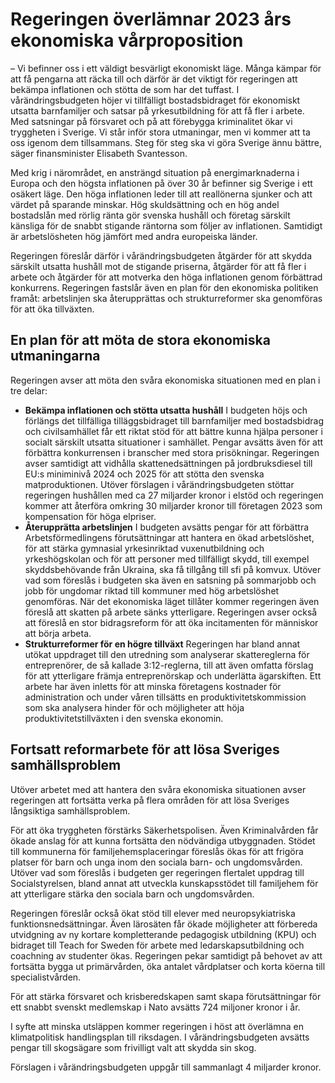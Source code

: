 # Regeringen överlämnar 2023 års ekonomiska vårproposition

– Vi befinner oss i ett väldigt besvärligt ekonomiskt läge. Många kämpar för att få pengarna att räcka till och därför är det viktigt för regeringen att bekämpa inflationen och stötta de som har det tuffast. I vårändringsbudgeten höjer vi tillfälligt bostadsbidraget för ekonomiskt utsatta barnfamiljer och satsar på yrkesutbildning för att få fler i arbete. Med satsningar på försvaret och på att förebygga kriminalitet ökar vi tryggheten i Sverige. Vi står inför stora utmaningar, men vi kommer att ta oss igenom dem tillsammans. Steg för steg ska vi göra Sverige ännu bättre, säger finansminister Elisabeth Svantesson.

Med krig i närområdet, en ansträngd situation på energimarknaderna i Europa och den högsta inflationen på över 30 år befinner sig Sverige i ett osäkert läge. Den höga inflationen leder till att reallönerna sjunker och att värdet på sparande minskar. Hög skuldsättning och en hög andel bostadslån med rörlig ränta gör svenska hushåll och företag särskilt känsliga för de snabbt stigande räntorna som följer av inflationen. Samtidigt är arbetslösheten hög jämfört med andra europeiska länder.

Regeringen föreslår därför i vårändringsbudgeten åtgärder för att skydda särskilt utsatta hushåll mot de stigande priserna, åtgärder för att få fler i arbete och åtgärder för att motverka den höga inflationen genom förbättrad konkurrens. Regeringen fastslår även en plan för den ekonomiska politiken framåt: arbetslinjen ska återupprättas och strukturreformer ska genomföras för att öka tillväxten.

## En plan för att möta de stora ekonomiska utmaningarna

Regeringen avser att möta den svåra ekonomiska situationen med en plan i tre delar:

* **Bekämpa inflationen och stötta utsatta hushåll**
  I budgeten höjs och förlängs det tillfälliga tilläggsbidraget till barnfamiljer med bostadsbidrag och civilsamhället får ett riktat stöd för att bättre kunna hjälpa personer i socialt särskilt utsatta situationer i samhället. Pengar avsätts även för att förbättra konkurrensen i branscher med stora prisökningar. Regeringen avser samtidigt att vidhålla skattenedsättningen på jordbruksdiesel till EU:s miniminivå 2024 och 2025 för att stötta den svenska matproduktionen. Utöver förslagen i vårändringsbudgeten stöttar regeringen hushållen med ca 27 miljarder kronor i elstöd och regeringen kommer att återföra omkring 30 miljarder kronor till företagen 2023 som kompensation för höga elpriser.
* **Återupprätta arbetslinjen**
  I budgeten avsätts pengar för att förbättra Arbetsförmedlingens förutsättningar att hantera en ökad arbetslöshet, för att stärka gymnasial yrkesinriktad vuxenutbildning och yrkeshögskolan och för att personer med tillfälligt skydd, till exempel skyddsbehövande från Ukraina, ska få tillgång till sfi på komvux. Utöver vad som föreslås i budgeten ska även en satsning på sommarjobb och jobb för ungdomar riktad till kommuner med hög arbetslöshet genomföras. När det ekonomiska läget tillåter kommer regeringen även föreslå att skatten på arbete sänks ytterligare. Regeringen avser också att föreslå en stor bidragsreform för att öka incitamenten för människor att börja arbeta.
* **Strukturreformer för en högre tillväxt**
  Regeringen har bland annat utökat uppdraget till den utredning som analyserar skattereglerna för entreprenörer, de så kallade 3:12-reglerna, till att även omfatta förslag för att ytterligare främja entreprenörskap och underlätta ägarskiften. Ett arbete har även inletts för att minska företagens kostnader för administration och under våren tillsätts en produktivitetskommission som ska analysera hinder för och möjligheter att höja produktivitetstillväxten i den svenska ekonomin.

## Fortsatt reformarbete för att lösa Sveriges samhällsproblem

Utöver arbetet med att hantera den svåra ekonomiska situationen avser regeringen att fortsätta verka på flera områden för att lösa Sveriges långsiktiga samhällsproblem.

För att öka tryggheten förstärks Säkerhetspolisen. Även Kriminalvården får ökade anslag för att kunna fortsätta den nödvändiga utbyggnaden. Stödet till kommunerna för familjehemsplaceringar föreslås ökas för att frigöra platser för barn och unga inom den sociala barn- och ungdomsvården. Utöver vad som föreslås i budgeten ger regeringen flertalet uppdrag till Socialstyrelsen, bland annat att utveckla kunskapsstödet till familjehem för att ytterligare stärka den sociala barn och ungdomsvården.

Regeringen föreslår också ökat stöd till elever med neuropsykiatriska funktionsnedsättningar. Även lärosäten får ökade möjligheter att förbereda utvidgning av ny kortare kompletterande pedagogisk utbildning (KPU) och bidraget till Teach for Sweden för arbete med ledarskapsutbildning och coachning av studenter ökas. Regeringen pekar samtidigt på behovet av att fortsätta bygga ut primärvården, öka antalet vårdplatser och korta köerna till specialistvården.

För att stärka försvaret och krisberedskapen samt skapa förutsättningar för ett snabbt svenskt medlemskap i Nato avsätts 724 miljoner kronor i år.

I syfte att minska utsläppen kommer regeringen i höst att överlämna en klimatpolitisk handlingsplan till riksdagen. I vårändringsbudgeten avsätts pengar till skogsägare som frivilligt valt att skydda sin skog.

Förslagen i vårändringsbudgeten uppgår till sammanlagt 4 miljarder kronor.

